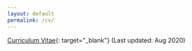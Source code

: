 ```yaml
---
layout: default
permalink: /cv/
---
```


[Curriculum Vitae](/assets/CV_Jongeun.pdf){: target="_blank"} (Last updated: Aug 2020)
